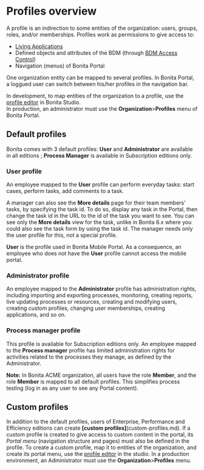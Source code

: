# Profiles overview

A profile is an indirection to some entities of the organization: users, groups, roles, and/or memberships.
Profiles work as permissions to give access to:
- [Living Applications](applications.md)
- Defined objects and attributes of the BDM (through [BDM Access Control](access-control-api.md))
- Navigation (menus) of Bonita Portal

One organization entity can be mapped to several profiles. In Bonita Portal, a loggued user can switch between his/her profiles in the navigation bar.

In development, to map entities of the organization to a profile, use the [profile editor](profileCreation.md) in Bonita Studio.   
In production, an administrator must use the **Organization**>**Profiles** menu of Bonita Portal.

## Default profiles

Bonita comes with 3 default profiles: **User** and **Administrator** are available in all editions ; **Process Manager** is available in Subscription editions only.

### User profile

An employee mapped to the **User** profile can perform everyday tasks: start cases, perform tasks, add comments to a task. 

A manager can also see the **More details** page for their team members' tasks, by specifying the task id. To do so, display any task in the Portal, then change the task id in the URL to the id of the task you want to see. 
You can see only the **More details** view for the task, unlike in Bonita 6.x where you could also see the task form by using the task id.
The manager needs only the user profile for this, not a special profile.

**User** is the profile used in Bonita Mobile Portal. As a consequence, an employee who does not have the **User** profile cannot access the mobile portal. 

### Administrator profile

An employee mapped to the **Administrator** profile has administration rights, including importing and exporting processes, monitoring, creating reports, live updating processes or resources, creating and modifying users, creating custom profiles, changing user memberships, creating applications, and so on.

### Process manager profile

This profile is available for Subscription editions only.
An employee mapped to the **Process manager** profile has limited administration rights for activities related to the processes they manage, as defined by the Administrator.

**Note:** In Bonita ACME organization, all users have the role **Member**, and the role **Member** is mapped to all default profiles. This simplifies process testing (log in as any user to see any Portal content). 


## Custom profiles

In addition to the default profiles, users of Enterprise, Performance and Efficiency editions can create **[custom profiles]**(custom-profiles.md).
If a custom profile is created to give access to custom content in the portal, its _Portal menu_ (navigation structure and pages) must also be defined in the profile.
To create a custom profile, map it to entities of the organization, and create its portal menu, use the [profile editor](profileCreation.md) in the studio. 
In a production environment, an Administrator must use the **Organization**>**Profiles** menu.
